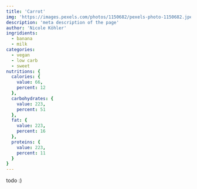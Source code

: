 ```yaml
---
title: 'Carrot'
img: 'https://images.pexels.com/photos/1150682/pexels-photo-1150682.jpeg?auto=compress&cs=tinysrgb&w=1260&h=750&dpr=1'
description: 'meta description of the page'
author: 'Nicole Köhler'
ingridients:
  - banana
  - milk
categories:
  - vegan
  - low carb
  - sweet
nutritions: {
  calories: {
    value: 66,
    percent: 12
  },
  carbohydrates: {
    value: 223,
    percent: 51
  },
  fat: {
    value: 223,
    percent: 16
  },
  proteins: {
    value: 223,
    percent: 11
  }
}
---
```



todo :)

